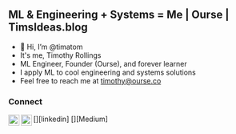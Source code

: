 ## ML & Engineering + Systems = Me | Ourse | TimsIdeas.blog

- 👋 Hi, I’m @timatom
- It's me, Timothy Rollings
- ML Engineer, Founder (Ourse), and forever learner
- I apply ML to cool engineering and systems solutions
- Feel free to reach me at timothy@ourse.co

### Connect

[<img align="left" alt="timatom | LinkedIn" width="22px" src="https://cdn.jsdelivr.net/npm/simple-icons@v3/icons/linkedin.svg" />][linkedin]
[<img align="left" alt="timatom | LinkedIn" width="22px" src="https://cdn.jsdelivr.net/npm/simple-icons@v3/icons/medium.svg" />][Medium]
